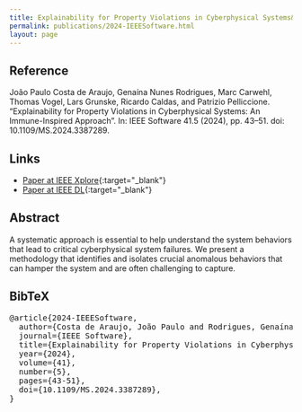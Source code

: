 ```yaml
---
title: Explainability for Property Violations in Cyberphysical Systems&#058; An Immune-Inspired Approach
permalink: publications/2024-IEEESoftware.html
layout: page
---
```


## Reference
João Paulo Costa de Araujo, Genaína Nunes Rodrigues, Marc Carwehl, Thomas Vogel, Lars Grunske, Ricardo Caldas, and Patrizio Pelliccione. “Explainability for Property Violations in Cyberphysical Systems: An Immune-Inspired Approach”. In: IEEE Software 41.5 (2024), pp. 43–51. doi: 10.1109/MS.2024.3387289.

## Links
* [Paper at IEEE Xplore](https://doi.org/10.1109/MS.2024.3387289){:target="_blank"}
* [Paper at IEEE DL](https://doi.ieeecomputersociety.org/10.1109/MS.2024.3387289){:target="_blank"}


## Abstract
A systematic approach is essential to help understand the system behaviors that lead to critical cyberphysical system failures. We present a methodology that identifies and isolates crucial anomalous behaviors that can hamper the system and are often challenging to capture.


## BibTeX

<div class="bibtex">
<pre>@article{2024-IEEESoftware,
  author={Costa de Araujo, João Paulo and Rodrigues, Genaína Nunes and Carwehl, Marc and Vogel, Thomas and Grunske, Lars and Caldas, Ricardo and Pelliccione, Patrizio},
  journal={IEEE Software},
  title={Explainability for Property Violations in Cyberphysical Systems: An Immune-Inspired Approach},
  year={2024},
  volume={41},
  number={5},
  pages={43-51},
  doi={10.1109/MS.2024.3387289},
}</pre>
</div>
